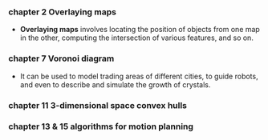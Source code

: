 ### chapter 2 Overlaying maps
*   **Overlaying maps** involves locating the position of objects from one map in the other, computing the intersection of various features, and so on.

### chapter 7 Voronoi diagram
*  It can be used to model trading areas of different cities, to guide robots, and even to describe and simulate the growth of crystals.

### chapter 11 3-dimensional space convex hulls


### chapter 13 & 15 algorithms for motion planning
